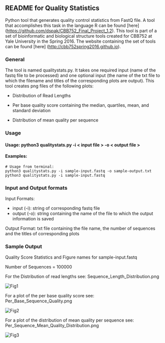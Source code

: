 **README for Quality Statistics**
---------------------------------------------------------------

Python tool that generates quality control statistics from FastQ file. A tool that accomplishes this task in the language R can be found [here] (https://github.com/dspak/CBB752_Final_Project_1.2). This tool is part of a set of bioinformatic and biological structure tools created for CBB752 at Yale University in the Spring 2016. The website containing the set of tools can be found [here] (http://cbb752spring2016.github.io).

### General
The tool is named qualitystats.py. It takes one required input (name of the fastq file to be processed) and one optional input (the name of the txt file to which the filename and titles of the corresponding plots are output).  This tool creates png files of the following plots:
  
  * Distribution of Read Lengths
  
  * Per base quality score containing the median, quartiles, mean, and standard deviation
  
  * Distribution of mean quality per sequence

### Usage
  
#### Usage:      python3 qualitystats.py -i < input file > -o < output file >
  
#### Examples:  
  ```{r NCBI_python, engine="python", highlight=TRUE}
# Usage from terminal:
  python3 qualitystats.py -i sample-input.fastq -o sample-output.txt
  python3 qualitystats.py -i sample-input.fastq
  ```
  
### Input and Output formats
  
Input Formats:	
 * input (-i): string of corresponding fastq file
 * output (-o): string containing the name of the file to which the output information is saved

Output Format:	txt file containing the file name, the number of sequences and the titles of corresponding plots

### Sample Output

Quality Score Statistics and Figure names for sample-input.fastq

Number of Sequences = 100000

For the Distribution of read lengths see: Sequence_Length_Distribution.png

![Fig1](https://github.com/peter-mm-williams/CBB752_Final_Project_1.2/blob/master/Sequence_Length_Distribution.png)

For a plot of the per base quality score see: Per_Base_Sequence_Quality.png

![Fig2](https://github.com/peter-mm-williams/CBB752_Final_Project_1.2/blob/master/Per_Base_Sequence_Quality.png)

For a plot of the distribution of mean quality per sequence see: Per_Sequence_Mean_Quality_Distribution.png

![Fig3](https://github.com/peter-mm-williams/CBB752_Final_Project_1.2/blob/master/Per_Sequence_Mean_Quality_Distribution.png)

